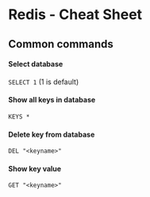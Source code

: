 # Redis - Cheat Sheet

## Common commands

#### Select database
`SELECT 1` (1 is default)

#### Show all keys in database
`KEYS *`

#### Delete key from database
`DEL "<keyname>"`

#### Show key value
`GET "<keyname>"`
